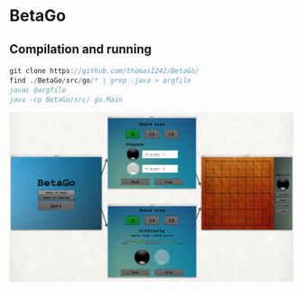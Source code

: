# BetaGo

## Compilation and running

```javascript
git clone https://github.com/thomas1242/BetaGo/     
find ./BetaGo/src/go/* | grep .java > argfile
javac @argfile
java -cp BetaGo/src/ go.Main 

```

![user interface](UI.png)

